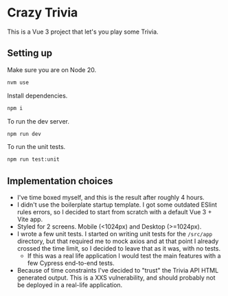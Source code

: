 # Crazy Trivia

This is a Vue 3 project that let's you play some Trivia.

## Setting up

Make sure you are on Node 20.
```bash
nvm use
```

Install dependencies.
```bash
npm i
```

To run the dev server.
```bash
npm run dev
```

To run the unit tests.
```bash
npm run test:unit
```

## Implementation choices

- I've time boxed myself, and this is the result after roughly 4 hours.
- I didn't use the boilerplate startup template. I got some outdated ESlint rules errors, so I decided to start from scratch with a default Vue 3 + Vite app.
- Styled for 2 screens. Mobile (<1024px) and Desktop (>=1024px).
- I wrote a few unit tests. I started on writing unit tests for the `/src/app` directory, but that required me to mock axios and at that point I already crossed the time limit, so I decided to leave that as it was, with no tests.
  - If this was a real life application I would test the main features with a few Cypress end-to-end tests.
- Because of time constraints I've decided to "trust" the Trivia API HTML generated output. This is a XXS vulnerability, and should probably not be deployed in a real-life application. 
